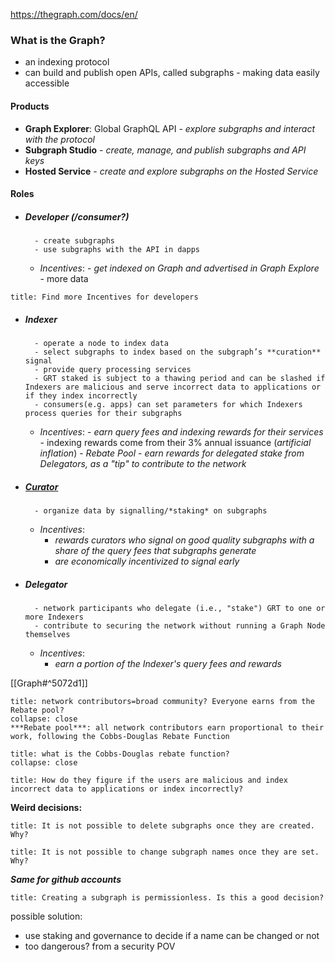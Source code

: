 https://thegraph.com/docs/en/


### What is the Graph?
- an indexing protocol
- can build and publish open APIs, called subgraphs
		- making data easily accessible


#### Products
- **Graph Explorer**: Global GraphQL API
		- *explore subgraphs and interact with the protocol*
- **Subgraph Studio**
		- *create, manage, and publish subgraphs and API keys*
- **Hosted Service**
		- *create and explore subgraphs on the Hosted Service* 


#### Roles
- ##### Developer (/consumer?)
		- create subgraphs
		- use subgraphs with the API in dapps
	- *Incentives*:
			- *get indexed on Graph and advertised in Graph Explore*
				- more data
```ad-danger 
title: Find more Incentives for developers
```
- ##### Indexer
		- operate a node to index data 
		- select subgraphs to index based on the subgraph’s **curation** signal
		- provide query processing services
		- GRT staked is subject to a thawing period and can be slashed if Indexers are malicious and serve incorrect data to applications or if they index incorrectly
		- consumers(e.g. apps) can set parameters for which Indexers process queries for their subgraphs
	- *Incentives*:
			- *earn query fees and indexing rewards for their services*
					- indexing rewards come from their 3% annual issuance (*artificial inflation*)
			- *Rebate Pool*
			- *earn rewards for delegated stake from Delegators, as a "tip" to contribute to the network*
- ##### [Curator](https://thegraph.com/docs/en/network/curating/)
		- organize data by signalling/*staking* on subgraphs
	- *Incentives*:
		- *rewards curators who signal on good quality subgraphs with a share of the query fees that subgraphs generate*
		- *are economically incentivized to signal early*
- ##### Delegator
		- network participants who delegate (i.e., "stake") GRT to one or more Indexers
		- contribute to securing the network without running a Graph Node themselves
	- *Incentives*:
		- *earn a portion of the Indexer's query fees and rewards*

[[Graph#^5072d1]]


```ad-question
title: network contributors=broad community? Everyone earns from the Rebate pool?
collapse: close
***Rebate pool***: all network contributors earn proportional to their work, following the Cobbs-Douglas Rebate Function
```

```ad-question
title: what is the Cobbs-Douglas rebate function?
collapse: close
```

```ad-question
title: How do they figure if the users are malicious and index incorrect data to applications or index incorrectly?
```


**Weird decisions:** 
```ad-question
title: It is not possible to delete subgraphs once they are created. Why?
```
```ad-question
title: It is not possible to change subgraph names once they are set. Why?
```
***Same for github accounts***

```ad-question
title: Creating a subgraph is permissionless. Is this a good decision?
```


possible solution:
- use staking and governance to decide if a name can be changed or not
- too dangerous? from a security POV